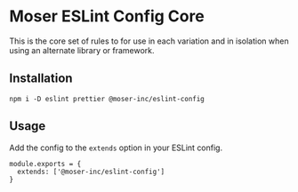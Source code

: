 # Moser ESLint Config Core

This is the core set of rules to for use in each variation and in isolation when using an alternate library or framework.

## Installation

```
npm i -D eslint prettier @moser-inc/eslint-config
```

## Usage

Add the config to the `extends` option in your ESLint config.

```
module.exports = {
  extends: ['@moser-inc/eslint-config']
}
```
